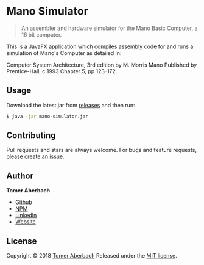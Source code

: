 # Mano Simulator

> An assembler and hardware simulator for the Mano Basic Computer, a 16 bit computer.

This is a JavaFX application which compiles assembly code for and runs a simulation of Mano's Computer as detailed in:

Computer System Architecture, 3rd edition
by M. Morris Mano
Published by Prentice-Hall, c 1993
Chapter 5, pp 123-172.

## Usage

Download the latest jar from [releases](https://github.com/TomerAberbach/mano-simulator/releases) and then run:

```sh
$ java -jar mano-simulator.jar
```

## Contributing

Pull requests and stars are always welcome. For bugs and feature requests, [please create an issue](https://github.com/TomerAberbach/mano-simulator/issues/new).

## Author

**Tomer Aberbach**

* [Github](https://github.com/TomerAberbach)
* [NPM](https://www.npmjs.com/~tomeraberbach)
* [LinkedIn](https://www.linkedin.com/in/tomer-a)
* [Website](https://tomeraberba.ch)

## License

Copyright © 2018 [Tomer Aberbach](https://github.com/TomerAberbach)
Released under the [MIT license](https://github.com/TomerAberbach/mano-simulator/blob/master/LICENSE).
